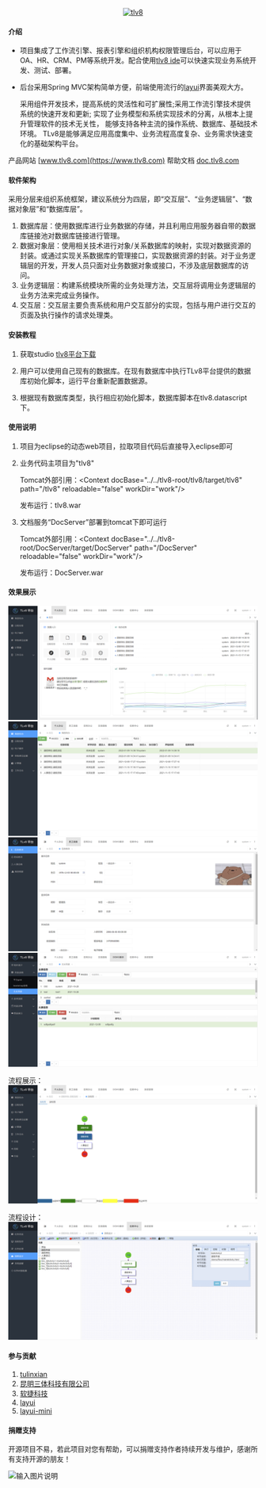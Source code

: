 <p align="center">
<a href="https://www.tlv8.com" rel="nofollow">
   <img src="https://images.gitee.com/uploads/images/2021/1019/103335_e14063b4_1210964.png" alt="tlv8" width="360">
</a>
</p>

#### 介绍

- 项目集成了工作流引擎、报表引擎和组织机构权限管理后台，可以应用于OA、HR、CRM、PM等系统开发。配合使用[tlv8 ide](https://gitee.com/qianpou/tlv8ide)可以快速实现业务系统开发、测试、部署。
- 后台采用Spring MVC架构简单方便，前端使用流行的[layui](https://gitee.com/sentsin/layui)界面美观大方。


    采用组件开发技术，提高系统的灵活性和可扩展性;采用工作流引擎技术提供系统的快速开发和更新; 实现了业务模型和系统实现技术的分离，从根本上提升管理软件的技术无关性， 能够支持各种主流的操作系统、数据库、基础技术环境。 TLv8是能够满足应用高度集中、业务流程高度复杂、业务需求快速变化的基础架构平台。

产品网站
[www.tlv8.com](https://www.tlv8.com)
帮助文档
[doc.tlv8.com](https://doc.tlv8.com)

#### 软件架构

采用分层来组织系统框架，建议系统分为四层，即“交互层”、“业务逻辑层”、“数据对象层”和“数据库层”。

1.  数据库层：使用数据库进行业务数据的存储，并且利用应用服务器自带的数据库链接池对数据库链接进行管理。
2.  数据对象层：使用相关技术进行对象/关系数据库的映射，实现对数据资源的封装。或通过实现关系数据库的管理接口，实现数据资源的封装。对于业务逻辑层的开发，开发人员只面对业务数据对象或接口，不涉及底层数据库的访问。
3.  业务逻辑层：构建系统模块所需的业务处理方法，交互层将调用业务逻辑层的业务方法来完成业务操作。
4.  交互层：交互层主要负责系统和用户交互部分的实现，包括与用户进行交互的页面及执行操作的请求处理类。


#### 安装教程

1.  获取studio
[tlv8平台下载](https://www.tlv8.com/download)

2.  用户可以使用自己现有的数据库。在现有数据库中执行TLv8平台提供的数据库初始化脚本，运行平台重新配置数据源。

3.  根据现有数据库类型，执行相应初始化脚本，数据库脚本在tlv8.datascript下。

#### 使用说明

1.  项目为eclipse的动态web项目，拉取项目代码后直接导入eclipse即可
2.  业务代码主项目为"tlv8"

    Tomcat外部引用：&lt;Context docBase="../../tlv8-root/tlv8/target/tlv8" path="/tlv8" reloadable="false" workDir="work"/&gt; 
    
    发布运行：tlv8.war

3.  文档服务“DocServer”部署到tomcat下即可运行

    Tomcat外部引用：&lt;Context docBase="../../tlv8-root/DocServer/target/DocServer" path="/DocServer" reloadable="false" workDir="work"/&gt; 

    发布运行：DocServer.war


#### 效果展示
![输入图片说明](tlv8_d1.png)
![输入图片说明](tlv8_d2.png)
![输入图片说明](tlv8_d3.png)
![输入图片说明](tlv8_d4.png)

流程展示：
![输入图片说明](liuchengzs.png)

流程设计：
![输入图片说明](liuchengsj.png)


#### 参与贡献

1.  [tulinxian](https://www.tulinxian.com)
2.  [昆明三体科技有限公司](https://gitee.com/kmsanti/dashboard)
3.  [软捷科技](https://www.yunagile.com/)
4.  [layui](https://gitee.com/sentsin/layui)
5.  [layui-mini](https://gitee.com/zhongshaofa/layuimini)

#### 捐赠支持

开源项目不易，若此项目对您有帮助，可以捐赠支持作者持续开发与维护，感谢所有支持开源的朋友！

![输入图片说明](https://images.gitee.com/uploads/images/2021/0929/103128_3fce9898_1210964.jpeg "tl_qrcode.jpg")

